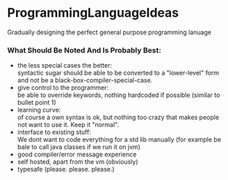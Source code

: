 # ProgrammingLanguageIdeas

Gradually designing the perfect general purpose programming lanuage

### What Should Be Noted And Is Probably Best:
- the less special cases the better: <br>
    syntactic sugar should be able to be converted to a "lower-level" form and not be a black-box-compiler-special-case.
- give control to the programmer: <br>
    be able to override keywords, nothing hardcoded if possible (similar to bullet point 1)
- learning curve: <br>
    of course a own syntax is ok, but nothing too crazy that makes people not want to use it. Keep it "normal".
- interface to existing stuff: <br>
    We dont want to code everything for a std lib manually (for example be bale to call java classes if we run it on jvm)
- good compiler/error message experience
- self hosted, apart from the vm (obviously)
- typesafe (please. please. please.)
